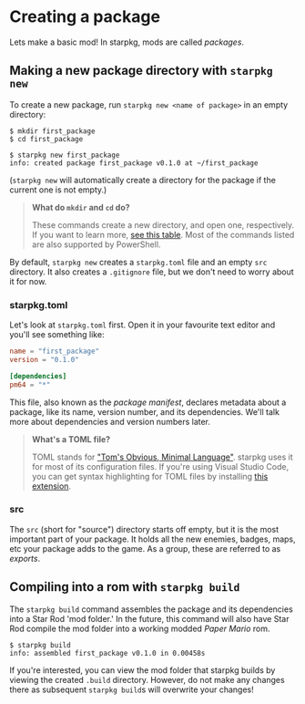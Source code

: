 # Creating a package

Lets make a basic mod! In starpkg, mods are called _packages_.

## Making a new package directory with `starpkg new`

To create a new package, run `starpkg new <name of package>` in an empty directory:

```terminal
$ mkdir first_package
$ cd first_package

$ starpkg new first_package
info: created package first_package v0.1.0 at ~/first_package
```

(`starpkg new` will automatically create a directory for the package if the current one is not
empty.)

> **What do `mkdir` and `cd` do?**
>
> These commands create a new directory, and open one, respectively. If you want to learn more,
> [see this table][command-table]. Most of the commands listed are also supported by PowerShell.
>
> [command-table]: https://www.dummies.com/computers/operating-systems/linux/common-linux-commands/

By default, `starpkg new` creates a `starpkg.toml` file and an empty `src` directory. It also
creates a `.gitignore` file, but we don't need to worry about it for now.

### starpkg.toml

Let's look at `starpkg.toml` first. Open it in your favourite text editor and you'll see something
like:

```toml
name = "first_package"
version = "0.1.0"

[dependencies]
pm64 = "*"
```

This file, also known as the _package manifest_, declares metadata about a package, like its name,
version number, and its dependencies. We'll talk more about dependencies and version numbers later.

> **What's a TOML file?**
>
> TOML stands for ["Tom's Obvious, Minimal Language"][toml]. starpkg uses it for most of its
> configuration files. If you're using Visual Studio Code, you can get syntax highlighting for TOML
> files by installing [this extension][vsext].
>
> [toml]: https://github.com/toml-lang/toml/blob/master/versions/en/toml-v0.5.0.md
> [vsext]: https://marketplace.visualstudio.com/items?itemName=be5invis.toml

### src

The `src` (short for "source") directory starts off empty, but it is the most important part of your
package. It holds all the new enemies, badges, maps, etc your package adds to the game. As a group,
these are referred to as _exports_.

## Compiling into a rom with `starpkg build`

The `starpkg build` command assembles the package and its dependencies into a Star Rod 'mod
folder.' In the future, this command will also have Star Rod compile the mod folder into a working
modded _Paper Mario_ rom.

```terminal
$ starpkg build
info: assembled first_package v0.1.0 in 0.00458s
```

If you're interested, you can view the mod folder that starpkg builds by viewing the created
`.build` directory. However, do not make any changes there as subsequent `starpkg build`s will
overwrite your changes!
